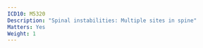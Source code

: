 ```yaml
---
ICD10: M5320
Description: "Spinal instabilities: Multiple sites in spine"
Matters: Yes
Weight: 1
---
```


